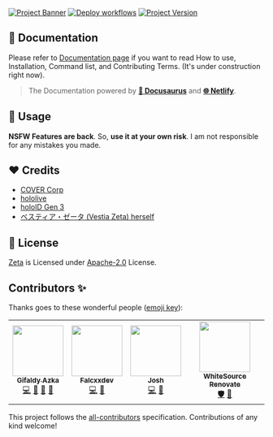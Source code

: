 [![Project Banner](https://cdn.upload.systems/uploads/WjynSr6i.png)](https://zetaa.gq)
[![Deploy workflows](https://img.shields.io/github/workflow/status/gifaldyazkaa/koyorin/%5BHeroku%5D%20Deploy?label=Deploy&logo=github%20actions&style=for-the-badge)](./.github/workflows/Deploy.yml) [![Project Version](https://img.shields.io/github/package-json/v/gifaldyazkaa/koyorin?logo=node.js&style=for-the-badge)](./package.json)

## 📄 Documentation

Please refer to [Documentation page](https://zetaa.gq) if you want to read How to use, Installation, Command list, and Contributing Terms. (It's under construction right now).

> The Documentation powered by [**🦖 Docusaurus**](https://docusaurus.io) and [**🌐 Netlify**](https://netlify.com).

## 📌 Usage

**NSFW Features are back**. So, **use it at your own risk**. I am not responsible for any mistakes you made.

## ❤️ Credits

-   [COVER Corp](https://cover-corp.com/)
-   [hololive](https://www.hololive.tv)
-   [holoID Gen 3](#)
-   [ベスティア・ゼータ (Vestia Zeta) herself](https://twitter.com/vestiazeta)

## 📃 License

[Zeta](#) is Licensed under [Apache-2.0](./LICENSE) License.

## Contributors ✨

Thanks goes to these wonderful people ([emoji key](https://allcontributors.org/docs/en/emoji-key)):

<!-- ALL-CONTRIBUTORS-LIST:START - Do not remove or modify this section -->
<!-- prettier-ignore-start -->
<!-- markdownlint-disable -->
<table>
  <tr>
    <td align="center"><a href="https://falcxxdev.ml"><img src="https://avatars.githubusercontent.com/u/68645946?v=4?s=100" width="100px;" alt=""/><br /><sub><b>Gifaldy Azka</b></sub></a><br /><a href="https://github.com/vzetaa/zeta/commits?author=gifaldyazkaa" title="Code">💻</a> <a href="#ideas-gifaldyazkaa" title="Ideas, Planning, & Feedback">🤔</a> <a href="https://github.com/vzetaa/zeta/pulls?q=is%3Apr+reviewed-by%3Agifaldyazkaa" title="Reviewed Pull Requests">👀</a> <a href="#maintenance-gifaldyazkaa" title="Maintenance">🚧</a></td>
    <td align="center"><a href="https://falcxxdev.ml"><img src="https://avatars.githubusercontent.com/u/37253794?v=4?s=100" width="100px;" alt=""/><br /><sub><b>Falcxxdev</b></sub></a><br /><a href="https://github.com/vzetaa/zeta/commits?author=Gifaldyazka" title="Code">💻</a> <a href="https://github.com/vzetaa/zeta/pulls?q=is%3Apr+reviewed-by%3AGifaldyazka" title="Reviewed Pull Requests">👀</a></td>
    <td align="center"><a href="https://github.com/jstcl"><img src="https://avatars.githubusercontent.com/u/91227737?v=4?s=100" width="100px;" alt=""/><br /><sub><b>Josh</b></sub></a><br /><a href="https://github.com/vzetaa/zeta/commits?author=jstcl" title="Code">💻</a> <a href="https://github.com/vzetaa/zeta/pulls?q=is%3Apr+reviewed-by%3Ajstcl" title="Reviewed Pull Requests">👀</a></td>
    <td align="center"><a href="https://renovate.whitesourcesoftware.com"><img src="https://avatars.githubusercontent.com/u/25180681?v=4?s=100" width="100px;" alt=""/><br /><sub><b>WhiteSource Renovate</b></sub></a><br /><a href="#security-renovate-bot" title="Security">🛡️</a> <a href="#tool-renovate-bot" title="Tools">🔧</a></td>
  </tr>
</table>

<!-- markdownlint-restore -->
<!-- prettier-ignore-end -->

<!-- ALL-CONTRIBUTORS-LIST:END -->

This project follows the [all-contributors](https://github.com/all-contributors/all-contributors) specification. Contributions of any kind welcome!
